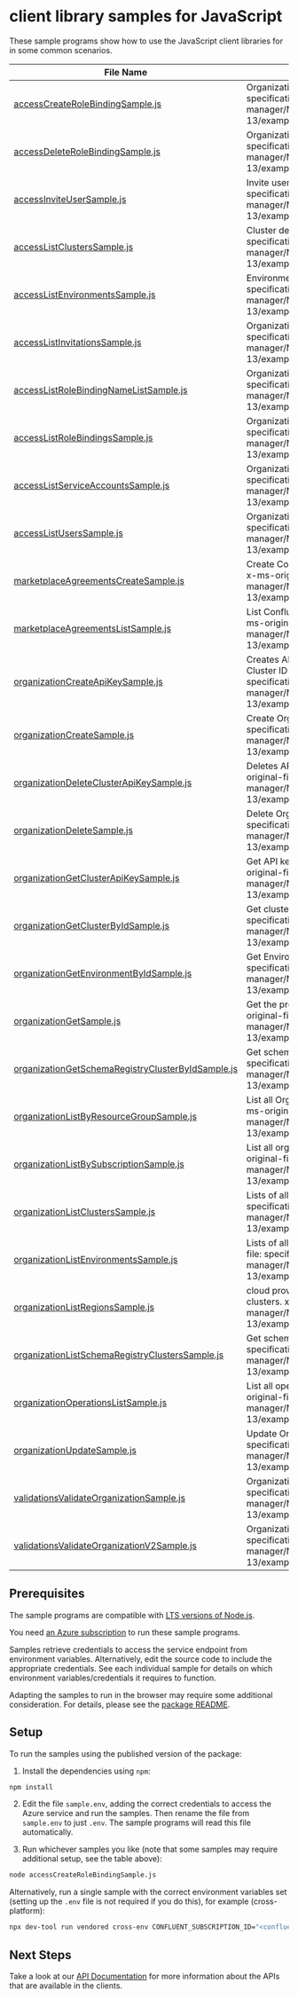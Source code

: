 # client library samples for JavaScript

These sample programs show how to use the JavaScript client libraries for in some common scenarios.

| **File Name**                                                                                       | **Description**                                                                                                                                                                                                                            |
| --------------------------------------------------------------------------------------------------- | ------------------------------------------------------------------------------------------------------------------------------------------------------------------------------------------------------------------------------------------ |
| [accessCreateRoleBindingSample.js][accesscreaterolebindingsample]                                   | Organization role bindings x-ms-original-file: specification/confluent/resource-manager/Microsoft.Confluent/stable/2024-02-13/examples/Access_CreateRoleBinding.json                                                                       |
| [accessDeleteRoleBindingSample.js][accessdeleterolebindingsample]                                   | Organization role bindings x-ms-original-file: specification/confluent/resource-manager/Microsoft.Confluent/stable/2024-02-13/examples/Access_DeleteRoleBinding.json                                                                       |
| [accessInviteUserSample.js][accessinviteusersample]                                                 | Invite user to the organization x-ms-original-file: specification/confluent/resource-manager/Microsoft.Confluent/stable/2024-02-13/examples/Access_InviteUser.json                                                                         |
| [accessListClustersSample.js][accesslistclusterssample]                                             | Cluster details x-ms-original-file: specification/confluent/resource-manager/Microsoft.Confluent/stable/2024-02-13/examples/Access_ClusterList.json                                                                                        |
| [accessListEnvironmentsSample.js][accesslistenvironmentssample]                                     | Environment list of an organization x-ms-original-file: specification/confluent/resource-manager/Microsoft.Confluent/stable/2024-02-13/examples/Access_EnvironmentList.json                                                                |
| [accessListInvitationsSample.js][accesslistinvitationssample]                                       | Organization accounts invitation details x-ms-original-file: specification/confluent/resource-manager/Microsoft.Confluent/stable/2024-02-13/examples/Access_InvitationsList.json                                                           |
| [accessListRoleBindingNameListSample.js][accesslistrolebindingnamelistsample]                       | Organization role bindings x-ms-original-file: specification/confluent/resource-manager/Microsoft.Confluent/stable/2024-02-13/examples/Access_RoleBindingNameList.json                                                                     |
| [accessListRoleBindingsSample.js][accesslistrolebindingssample]                                     | Organization role bindings x-ms-original-file: specification/confluent/resource-manager/Microsoft.Confluent/stable/2024-02-13/examples/Access_RoleBindingList.json                                                                         |
| [accessListServiceAccountsSample.js][accesslistserviceaccountssample]                               | Organization service accounts details x-ms-original-file: specification/confluent/resource-manager/Microsoft.Confluent/stable/2024-02-13/examples/Access_ServiceAccountsList.json                                                          |
| [accessListUsersSample.js][accesslistuserssample]                                                   | Organization users details x-ms-original-file: specification/confluent/resource-manager/Microsoft.Confluent/stable/2024-02-13/examples/Access_UsersList.json                                                                               |
| [marketplaceAgreementsCreateSample.js][marketplaceagreementscreatesample]                           | Create Confluent Marketplace agreement in the subscription. x-ms-original-file: specification/confluent/resource-manager/Microsoft.Confluent/stable/2024-02-13/examples/MarketplaceAgreements_Create.json                                  |
| [marketplaceAgreementsListSample.js][marketplaceagreementslistsample]                               | List Confluent marketplace agreements in the subscription. x-ms-original-file: specification/confluent/resource-manager/Microsoft.Confluent/stable/2024-02-13/examples/MarketplaceAgreements_List.json                                     |
| [organizationCreateApiKeySample.js][organizationcreateapikeysample]                                 | Creates API key for a schema registry Cluster ID or Kafka Cluster ID under a environment x-ms-original-file: specification/confluent/resource-manager/Microsoft.Confluent/stable/2024-02-13/examples/Organization_CreateClusterAPIKey.json |
| [organizationCreateSample.js][organizationcreatesample]                                             | Create Organization resource x-ms-original-file: specification/confluent/resource-manager/Microsoft.Confluent/stable/2024-02-13/examples/Organization_Create.json                                                                          |
| [organizationDeleteClusterApiKeySample.js][organizationdeleteclusterapikeysample]                   | Deletes API key of a kafka or schema registry cluster x-ms-original-file: specification/confluent/resource-manager/Microsoft.Confluent/stable/2024-02-13/examples/Organization_DeleteClusterAPIKey.json                                    |
| [organizationDeleteSample.js][organizationdeletesample]                                             | Delete Organization resource x-ms-original-file: specification/confluent/resource-manager/Microsoft.Confluent/stable/2024-02-13/examples/Organization_Delete.json                                                                          |
| [organizationGetClusterApiKeySample.js][organizationgetclusterapikeysample]                         | Get API key details of a kafka or schema registry cluster x-ms-original-file: specification/confluent/resource-manager/Microsoft.Confluent/stable/2024-02-13/examples/Organization_GetClusterAPIKey.json                                   |
| [organizationGetClusterByIdSample.js][organizationgetclusterbyidsample]                             | Get cluster by Id x-ms-original-file: specification/confluent/resource-manager/Microsoft.Confluent/stable/2024-02-13/examples/Organization_GetClusterById.json                                                                             |
| [organizationGetEnvironmentByIdSample.js][organizationgetenvironmentbyidsample]                     | Get Environment details by environment Id x-ms-original-file: specification/confluent/resource-manager/Microsoft.Confluent/stable/2024-02-13/examples/Organization_GetEnvironmentById.json                                                 |
| [organizationGetSample.js][organizationgetsample]                                                   | Get the properties of a specific Organization resource. x-ms-original-file: specification/confluent/resource-manager/Microsoft.Confluent/stable/2024-02-13/examples/Organization_Get.json                                                  |
| [organizationGetSchemaRegistryClusterByIdSample.js][organizationgetschemaregistryclusterbyidsample] | Get schema registry cluster by Id x-ms-original-file: specification/confluent/resource-manager/Microsoft.Confluent/stable/2024-02-13/examples/Organization_GetSchemaRegistryClusterById.json                                               |
| [organizationListByResourceGroupSample.js][organizationlistbyresourcegroupsample]                   | List all Organizations under the specified resource group. x-ms-original-file: specification/confluent/resource-manager/Microsoft.Confluent/stable/2024-02-13/examples/Organization_ListByResourceGroup.json                               |
| [organizationListBySubscriptionSample.js][organizationlistbysubscriptionsample]                     | List all organizations under the specified subscription. x-ms-original-file: specification/confluent/resource-manager/Microsoft.Confluent/stable/2024-02-13/examples/Organization_ListBySubscription.json                                  |
| [organizationListClustersSample.js][organizationlistclusterssample]                                 | Lists of all the clusters in a environment x-ms-original-file: specification/confluent/resource-manager/Microsoft.Confluent/stable/2024-02-13/examples/Organization_ClusterList.json                                                       |
| [organizationListEnvironmentsSample.js][organizationlistenvironmentssample]                         | Lists of all the environments in a organization x-ms-original-file: specification/confluent/resource-manager/Microsoft.Confluent/stable/2024-02-13/examples/Organization_EnvironmentList.json                                              |
| [organizationListRegionsSample.js][organizationlistregionssample]                                   | cloud provider regions available for creating Schema Registry clusters. x-ms-original-file: specification/confluent/resource-manager/Microsoft.Confluent/stable/2024-02-13/examples/Organization_ListRegions.json                          |
| [organizationListSchemaRegistryClustersSample.js][organizationlistschemaregistryclusterssample]     | Get schema registry clusters x-ms-original-file: specification/confluent/resource-manager/Microsoft.Confluent/stable/2024-02-13/examples/Organization_ListSchemaRegistryClusters.json                                                      |
| [organizationOperationsListSample.js][organizationoperationslistsample]                             | List all operations provided by Microsoft.Confluent. x-ms-original-file: specification/confluent/resource-manager/Microsoft.Confluent/stable/2024-02-13/examples/OrganizationOperations_List.json                                          |
| [organizationUpdateSample.js][organizationupdatesample]                                             | Update Organization resource x-ms-original-file: specification/confluent/resource-manager/Microsoft.Confluent/stable/2024-02-13/examples/Organization_Update.json                                                                          |
| [validationsValidateOrganizationSample.js][validationsvalidateorganizationsample]                   | Organization Validate proxy resource x-ms-original-file: specification/confluent/resource-manager/Microsoft.Confluent/stable/2024-02-13/examples/Validations_ValidateOrganizations.json                                                    |
| [validationsValidateOrganizationV2Sample.js][validationsvalidateorganizationv2sample]               | Organization Validate proxy resource x-ms-original-file: specification/confluent/resource-manager/Microsoft.Confluent/stable/2024-02-13/examples/Validations_ValidateOrganizationsV2.json                                                  |

## Prerequisites

The sample programs are compatible with [LTS versions of Node.js](https://github.com/nodejs/release#release-schedule).

You need [an Azure subscription][freesub] to run these sample programs.

Samples retrieve credentials to access the service endpoint from environment variables. Alternatively, edit the source code to include the appropriate credentials. See each individual sample for details on which environment variables/credentials it requires to function.

Adapting the samples to run in the browser may require some additional consideration. For details, please see the [package README][package].

## Setup

To run the samples using the published version of the package:

1. Install the dependencies using `npm`:

```bash
npm install
```

2. Edit the file `sample.env`, adding the correct credentials to access the Azure service and run the samples. Then rename the file from `sample.env` to just `.env`. The sample programs will read this file automatically.

3. Run whichever samples you like (note that some samples may require additional setup, see the table above):

```bash
node accessCreateRoleBindingSample.js
```

Alternatively, run a single sample with the correct environment variables set (setting up the `.env` file is not required if you do this), for example (cross-platform):

```bash
npx dev-tool run vendored cross-env CONFLUENT_SUBSCRIPTION_ID="<confluent subscription id>" CONFLUENT_RESOURCE_GROUP="<confluent resource group>" node accessCreateRoleBindingSample.js
```

## Next Steps

Take a look at our [API Documentation][apiref] for more information about the APIs that are available in the clients.

[accesscreaterolebindingsample]: https://github.com/Azure/azure-sdk-for-js/blob/main/sdk/confluent/arm-confluent/samples/v3/javascript/accessCreateRoleBindingSample.js
[accessdeleterolebindingsample]: https://github.com/Azure/azure-sdk-for-js/blob/main/sdk/confluent/arm-confluent/samples/v3/javascript/accessDeleteRoleBindingSample.js
[accessinviteusersample]: https://github.com/Azure/azure-sdk-for-js/blob/main/sdk/confluent/arm-confluent/samples/v3/javascript/accessInviteUserSample.js
[accesslistclusterssample]: https://github.com/Azure/azure-sdk-for-js/blob/main/sdk/confluent/arm-confluent/samples/v3/javascript/accessListClustersSample.js
[accesslistenvironmentssample]: https://github.com/Azure/azure-sdk-for-js/blob/main/sdk/confluent/arm-confluent/samples/v3/javascript/accessListEnvironmentsSample.js
[accesslistinvitationssample]: https://github.com/Azure/azure-sdk-for-js/blob/main/sdk/confluent/arm-confluent/samples/v3/javascript/accessListInvitationsSample.js
[accesslistrolebindingnamelistsample]: https://github.com/Azure/azure-sdk-for-js/blob/main/sdk/confluent/arm-confluent/samples/v3/javascript/accessListRoleBindingNameListSample.js
[accesslistrolebindingssample]: https://github.com/Azure/azure-sdk-for-js/blob/main/sdk/confluent/arm-confluent/samples/v3/javascript/accessListRoleBindingsSample.js
[accesslistserviceaccountssample]: https://github.com/Azure/azure-sdk-for-js/blob/main/sdk/confluent/arm-confluent/samples/v3/javascript/accessListServiceAccountsSample.js
[accesslistuserssample]: https://github.com/Azure/azure-sdk-for-js/blob/main/sdk/confluent/arm-confluent/samples/v3/javascript/accessListUsersSample.js
[marketplaceagreementscreatesample]: https://github.com/Azure/azure-sdk-for-js/blob/main/sdk/confluent/arm-confluent/samples/v3/javascript/marketplaceAgreementsCreateSample.js
[marketplaceagreementslistsample]: https://github.com/Azure/azure-sdk-for-js/blob/main/sdk/confluent/arm-confluent/samples/v3/javascript/marketplaceAgreementsListSample.js
[organizationcreateapikeysample]: https://github.com/Azure/azure-sdk-for-js/blob/main/sdk/confluent/arm-confluent/samples/v3/javascript/organizationCreateApiKeySample.js
[organizationcreatesample]: https://github.com/Azure/azure-sdk-for-js/blob/main/sdk/confluent/arm-confluent/samples/v3/javascript/organizationCreateSample.js
[organizationdeleteclusterapikeysample]: https://github.com/Azure/azure-sdk-for-js/blob/main/sdk/confluent/arm-confluent/samples/v3/javascript/organizationDeleteClusterApiKeySample.js
[organizationdeletesample]: https://github.com/Azure/azure-sdk-for-js/blob/main/sdk/confluent/arm-confluent/samples/v3/javascript/organizationDeleteSample.js
[organizationgetclusterapikeysample]: https://github.com/Azure/azure-sdk-for-js/blob/main/sdk/confluent/arm-confluent/samples/v3/javascript/organizationGetClusterApiKeySample.js
[organizationgetclusterbyidsample]: https://github.com/Azure/azure-sdk-for-js/blob/main/sdk/confluent/arm-confluent/samples/v3/javascript/organizationGetClusterByIdSample.js
[organizationgetenvironmentbyidsample]: https://github.com/Azure/azure-sdk-for-js/blob/main/sdk/confluent/arm-confluent/samples/v3/javascript/organizationGetEnvironmentByIdSample.js
[organizationgetsample]: https://github.com/Azure/azure-sdk-for-js/blob/main/sdk/confluent/arm-confluent/samples/v3/javascript/organizationGetSample.js
[organizationgetschemaregistryclusterbyidsample]: https://github.com/Azure/azure-sdk-for-js/blob/main/sdk/confluent/arm-confluent/samples/v3/javascript/organizationGetSchemaRegistryClusterByIdSample.js
[organizationlistbyresourcegroupsample]: https://github.com/Azure/azure-sdk-for-js/blob/main/sdk/confluent/arm-confluent/samples/v3/javascript/organizationListByResourceGroupSample.js
[organizationlistbysubscriptionsample]: https://github.com/Azure/azure-sdk-for-js/blob/main/sdk/confluent/arm-confluent/samples/v3/javascript/organizationListBySubscriptionSample.js
[organizationlistclusterssample]: https://github.com/Azure/azure-sdk-for-js/blob/main/sdk/confluent/arm-confluent/samples/v3/javascript/organizationListClustersSample.js
[organizationlistenvironmentssample]: https://github.com/Azure/azure-sdk-for-js/blob/main/sdk/confluent/arm-confluent/samples/v3/javascript/organizationListEnvironmentsSample.js
[organizationlistregionssample]: https://github.com/Azure/azure-sdk-for-js/blob/main/sdk/confluent/arm-confluent/samples/v3/javascript/organizationListRegionsSample.js
[organizationlistschemaregistryclusterssample]: https://github.com/Azure/azure-sdk-for-js/blob/main/sdk/confluent/arm-confluent/samples/v3/javascript/organizationListSchemaRegistryClustersSample.js
[organizationoperationslistsample]: https://github.com/Azure/azure-sdk-for-js/blob/main/sdk/confluent/arm-confluent/samples/v3/javascript/organizationOperationsListSample.js
[organizationupdatesample]: https://github.com/Azure/azure-sdk-for-js/blob/main/sdk/confluent/arm-confluent/samples/v3/javascript/organizationUpdateSample.js
[validationsvalidateorganizationsample]: https://github.com/Azure/azure-sdk-for-js/blob/main/sdk/confluent/arm-confluent/samples/v3/javascript/validationsValidateOrganizationSample.js
[validationsvalidateorganizationv2sample]: https://github.com/Azure/azure-sdk-for-js/blob/main/sdk/confluent/arm-confluent/samples/v3/javascript/validationsValidateOrganizationV2Sample.js
[apiref]: https://docs.microsoft.com/javascript/api/@azure/arm-confluent?view=azure-node-preview
[freesub]: https://azure.microsoft.com/free/
[package]: https://github.com/Azure/azure-sdk-for-js/tree/main/sdk/confluent/arm-confluent/README.md
